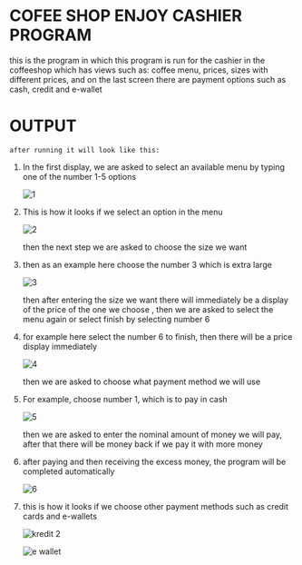 # COFEE SHOP ENJOY CASHIER PROGRAM
this is the program in which this program is run for the cashier in the coffeeshop
which has views such as: coffee menu, prices, sizes with different prices,
and on the last screen there are payment options such as cash, credit and e-wallet


# OUTPUT
    after running it will look like this:
1.  In the first display, we are asked to select an available menu by typing one of the number 1-5 options

    ![1](https://github.com/AbdulHafizd001/TUGAS_BESAR_SDA/assets/137294390/be737951-689a-45df-9fd8-59384bdd6da3)


2.  This is how it looks if we select an option in the menu
   
    ![2](https://github.com/AbdulHafizd001/TUGAS_BESAR_SDA/assets/137294390/8ca693b9-1af1-4c55-b3db-f301e4bedf83)

    then the next step we are asked to choose the size we want

3.  then as an example here choose the number 3 which is extra large
   
    ![3](https://github.com/AbdulHafizd001/TUGAS_BESAR_SDA/assets/137294390/6328a867-ff9b-4f14-937e-e303ccbf4638)
    
    then after entering the size we want there will immediately be a display of the price of the one we choose ,
    then we are asked to select the menu again or select finish by selecting number 6

4.  for example here select the number 6 to finish, then there will be a price display immediately
   
    ![4](https://github.com/AbdulHafizd001/TUGAS_BESAR_SDA/assets/137294390/757eadb4-12ca-4431-8870-b8882b0f7200)
    
    then we are asked to choose what payment method we will use

5.  For example, choose number 1, which is to pay in cash

    ![5](https://github.com/AbdulHafizd001/TUGAS_BESAR_SDA/assets/137294390/0cf1471f-5cd1-46b2-9c6c-0fea8ce74947)
    
    then we are asked to enter the nominal amount of money we will pay,
    after that there will be money back if we pay it with more money
    
6.  after paying and then receiving the excess money, the program will be completed automatically

    ![6](https://github.com/AbdulHafizd001/TUGAS_BESAR_SDA/assets/137294390/6f77cde0-50e0-4282-8a55-aea53947557b)

7.  this is how it looks if we choose other payment methods such as credit cards and e-wallets

    ![kredit 2](https://github.com/AbdulHafizd001/TUGAS_BESAR_SDA/assets/137294390/e900fffc-413a-4a47-baa7-8fd0365c4982)

    ![e wallet](https://github.com/AbdulHafizd001/TUGAS_BESAR_SDA/assets/137294390/1ec15973-a96c-4116-90cf-a58bac4f5053)





   



